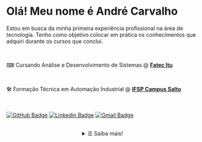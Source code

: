 # Olá! Meu nome é André Carvalho

Estou em busca da minha primeira experiência profissional na área de tecnologia. Tenho como objetivo colocar em prática os conhecimentos que adquiri durante os cursos que concluí.

<br>

⌨ Cursando Análise e Desenvolvimento de Sistemas @ <strong><a href="https://fatecitu.edu.br/portal/" target="_blank"> Fatec Itu</a></strong>

<br>

🛠 Formação Técnica em Automação Industrial @ <strong><a href="https://slt.ifsp.edu.br/" target="_blank"> IFSP Campus Salto</a></strong>

<br>

[![GitHub Badge](https://img.shields.io/badge/-GitHub-000?style=flat-square&logo=Github&logoColor=white&link=https://GitHub.com/https://GitHub.com/andre-alck)](https://github.com/andre-alck)
[![Linkedin Badge](https://img.shields.io/badge/-LinkedIn-blue?style=flat-square&logo=Linkedin&logoColor=white&link=https://www.linkedin.com/in/andr%C3%A9-santos-alckmin-de-carvalho-356a52206/)](https://www.linkedin.com/in/andre-alckmin/)
[![Gmail Badge](https://img.shields.io/badge/-Gmail-c14438?style=flat-square&logo=Gmail&logoColor=white&link=mailto:andrealck1@gmail.com)](mailto:andrealck1@gmail.com)

<br>

<details align="center">
   <summary> &#9776; Saiba mais!</summary>
<br>

<a href="https://github.com/andre-alck/ic-dataset/search?l=jupyter-notebook" target="_blank" rel="noopener noreferrer"><img alt="Python" src="https://img.shields.io/badge/Python-blue"></a>
<a href="https://github.com/andre-alck?tab=repositories&language=HTML" target="_blank" rel="noopener noreferrer"><img alt="HTML" src="https://img.shields.io/badge/HTML-orange"></a>
<a href="https://github.com/andre-alck?tab=repositories&language=css" target="_blank" rel="noopener noreferrer"><img alt="CSS" src="https://img.shields.io/badge/CSS-purple"></a> 
<a href="https://github.com/andre-alck?tab=repositories&language=JavaScript" target="_blank" rel="noopener noreferrer"><img alt="JavaScript" src="https://img.shields.io/badge/JavaScript-yellow"></a>
<a href="https://github.com/andre-alck?tab=repositories&language=TypeScript" target="_blank" rel="noopener noreferrer"><img alt="TypeScript" src="https://img.shields.io/badge/TypeScript-blue"></a>
<a href="https://github.com/andre-alck?tab=repositories&language=Game Maker Language" target="_blank" rel="noopener noreferrer"><img alt="Game Maker Language" src="https://img.shields.io/badge/Game Maker Language-green"></a>
<a href="https://github.com/andre-alck?tab=repositories&language=C" target="_blank" rel="noopener noreferrer"><img alt="C" src="https://img.shields.io/badge/C-gray"></a>
<a href="https://github.com/andre-alck?tab=repositories&language=c%2B%2B" target="_blank" rel="noopener noreferrer"><img alt="C++" src="https://img.shields.io/badge/C++-ff69b4"></a>

<img src="https://github-readme-stats.vercel.app/api?username=andre-alck&show_icons=true&hide_border=true&hide=issues&title_color=5391FE&icon_color=000000&text_color=555   "></img>
[![Top Langs](https://github-readme-stats.vercel.app/api/top-langs/?username=andre-alck&layout=compact)](https://github.com/anuraghazra/github-readme-stats)
</p>
</details>